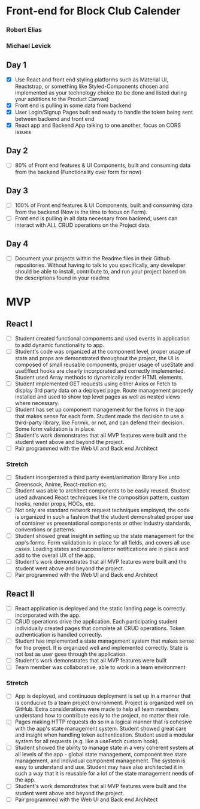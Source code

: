# Front-end for Block Club Calender

### Robert Elias   
### Michael Levick

## Day 1
- [x] Use React and front end styling platforms such as Material UI, Reactstrap, or something like Styled-Components chosen and implemented as your technology choice (to be done and listed during your additions to the Product Canvas)
- [x] Front end is pulling in some data from backend
- [x] User Login/Signup Pages built and ready to handle the token being sent between backend and front end
- [x] React app and Backend App talking to one another, focus on CORS issues

## Day 2

- [ ] 80% of Front end features & UI Components, built and consuming data from the backend (Functionality over form for now)

## Day 3

- [ ] 100% of Front end features & UI Components, built and consuming data from the backend (Now is the time to focus on Form).
- [ ] Front end is pulling in all data necessary from backend, users can interact with ALL CRUD operations on the Project data.

## Day 4
- [ ] Document your projects within the Readme files in their Github repositories. Without having to talk to you specifically, any developer should be able to install, contribute to, and run your project based on the descriptions found in your readme

# MVP

## React I
- [ ] Student created functional components and used events in application to add dynamic functionality to app.
- [ ] Student's code was organized at the component level, proper usage of state and props are demonstrated throughout the project, the UI is composed of small reusable components, proper usage of useState and useEffect hooks are clearly incorporated and correctly implemented.  Student used Array methods to dynamically render HTML elements.
- [ ] Student implemented GET requests using either Axios or Fetch to display 3rd party data on a deployed page. Route management properly installed and used to show top level pages as well as nested views where necessary.
- [ ] Student has set up component management for the forms in the app that makes sense for each form. Student made the decision to use a third-party library, like Formik, or not, and can defend their decision. Some form validation is in place.
- [ ] Student's work demonstrates that all MVP features were built and the student went above and beyond the project.
- [ ] Pair programmed with the Web UI and Back end Architect

### Stretch
- [ ] Student incorperated a third party event/animation library like unto Greensock, Anime, React-motion etc.
- [ ] Student was able to architect components to be easily reused. Student used advanced React techniques like the composition pattern, custom hooks, render props, HOCs, etc.
- [ ] Not only are standard network request techniques employed, the code is organized in such a fashion that the student demonstrated proper use of container vs presentational components or other industry standards, conventions or patterns.
- [ ] Student showed great insight in setting up the state management for the app's forms. Form validation is in place for all fields, and covers all use cases. Loading states and success/error notifications are in place and add to the overall UX of the app.
- [ ] Student's work demonstrates that all MVP features were built and the student went above and beyond the project.
- [ ] Pair programmed with the Web UI and Back end Architect

## React II 
- [ ] React application is deployed and the static landing page is correctly incorporated with the app.
- [ ] CRUD operations drive the application. Each participating student individually created pages that complete all CRUD operations. Token authentication is handled correctly.
- [ ] Student has implemented a state management system that makes sense for the project. It is organized well and implemented correctly. State is not lost as user goes through the application. 
- [ ] Student's work demonstrates that all MVP features were built
- [ ] Team member was collaborative, able to work in a team environment

### Stretch
- [ ] App is deployed, and continuous deployment is set up in a manner that is conducive to a team project environment. Project is organized well on GitHub. Extra considerations were made to help all team members understand how to contribute easily to the project, no matter their role.
- [ ] Pages making HTTP requests do so in a logical manner that is cohesive with the app's state management system. Student showed great care and insight when handling token authentication. Student used a modular system for all requests (e.g. like a  useFetch custom hook).
- [ ] Student showed the ability to manage state in a very coherent system at all levels of the app - global state management, component tree state management, and individual component management. The system is easy to understand and use. Student may have also architected it in such a way that it is reusable for a lot of the state management needs of the app.
- [ ] Student's work demonstrates that all MVP features were built and the student went above and beyond the project.
- [ ] Pair programmed with the Web UI and Back end Architect